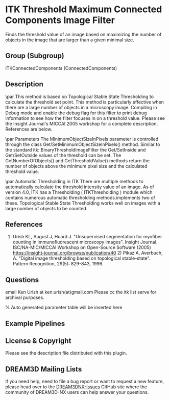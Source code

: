 # ITK Threshold Maximum Connected Components Image Filter

Finds the threshold value of an image based on maximizing the number of objects in the image that are larger than a given minimal size.

## Group (Subgroup)

ITKConnectedComponents (ConnectedComponents)

## Description

\par 
This method is based on Topological Stable State Thresholding to calculate the threshold set point. This method is particularly effective when there are a large number of objects in a microscopy image. Compiling in Debug mode and enable the debug flag for this filter to print debug information to see how the filter focuses in on a threshold value. Please see the Insight Journal's MICCAI 2005 workshop for a complete description. References are below.


\par Parameters
The MinimumObjectSizeInPixels parameter is controlled through the class Get/SetMinimumObjectSizeInPixels() method. Similar to the standard itk::BinaryThresholdImageFilter the Get/SetInside and Get/SetOutside values of the threshold can be set. The GetNumberOfObjects() and GetThresholdValue() methods return the number of objects above the minimum pixel size and the calculated threshold value.


\par Automatic Thresholding in ITK
There are multiple methods to automatically calculate the threshold intensity value of an image. As of version 4.0, ITK has a Thresholding ( ITKThresholding ) module which contains numerous automatic thresholding methods.implements two of these. Topological Stable State Thresholding works well on images with a large number of objects to be counted.

## References

1) Urish KL, August J, Huard J. "Unsupervised segmentation for myofiber
counting in immunofluorescent microscopy images". Insight Journal. ISC/NA-MIC/MICCAI Workshop on Open-Source Software (2005) https://insight-journal.org/browse/publication/40 2) Pikaz A, Averbuch, A. "Digital image thresholding based on topological
stable-state". Pattern Recognition, 29(5): 829-843, 1996.

## Questions

email Ken Urish at ken.urish(at)gmail.com Please cc the itk list serve for archival purposes.

% Auto generated parameter table will be inserted here

## Example Pipelines

## License & Copyright

Please see the description file distributed with this plugin.

## DREAM3D Mailing Lists

If you need help, need to file a bug report or want to request a new feature, please head over to the [DREAM3DNX-Issues](https://github.com/BlueQuartzSoftware/DREAM3DNX-Issues/discussions) GItHub site where the community of DREAM3D-NX users can help answer your questions.
